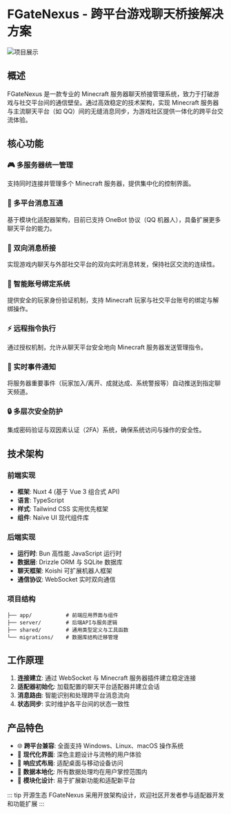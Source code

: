 # FGateNexus - 跨平台游戏聊天桥接解决方案

![项目展示](/FGate-Show.png)

## 概述

FGateNexus 是一款专业的 Minecraft 服务器聊天桥接管理系统，致力于打破游戏与社交平台间的通信壁垒。通过高效稳定的技术架构，实现 Minecraft 服务器与主流聊天平台（如 QQ）间的无缝消息同步，为游戏社区提供一体化的跨平台交流体验。

## 核心功能

### 🎮 多服务器统一管理

支持同时连接并管理多个 Minecraft 服务器，提供集中化的控制界面。

### 💬 多平台消息互通

基于模块化适配器架构，目前已支持 OneBot 协议（QQ 机器人），具备扩展更多聊天平台的能力。

### 🔗 双向消息桥接

实现游戏内聊天与外部社交平台的双向实时消息转发，保持社区交流的连续性。

### 👥 智能账号绑定系统

提供安全的玩家身份验证机制，支持 Minecraft 玩家与社交平台账号的绑定与解绑操作。

### ⚡ 远程指令执行

通过授权机制，允许从聊天平台安全地向 Minecraft 服务器发送管理指令。

### 🔔 实时事件通知

将服务器重要事件（玩家加入/离开、成就达成、系统警报等）自动推送到指定聊天频道。

### 🔒 多层次安全防护

集成密码验证与双因素认证（2FA）系统，确保系统访问与操作的安全性。

## 技术架构

### 前端实现

- **框架**: Nuxt 4 (基于 Vue 3 组合式 API)
- **语言**: TypeScript
- **样式**: Tailwind CSS 实用优先框架
- **组件**: Naïve UI 现代组件库

### 后端实现

- **运行时**: Bun 高性能 JavaScript 运行时
- **数据层**: Drizzle ORM 与 SQLite 数据库
- **聊天框架**: Koishi 可扩展机器人框架
- **通信协议**: WebSocket 实时双向通信

### 项目结构

```
├── app/           # 前端应用界面与组件
├── server/        # 后端API与服务逻辑
├── shared/        # 通用类型定义与工具函数
└── migrations/    # 数据库结构迁移管理
```

## 工作原理

1. **连接建立**: 通过 WebSocket 与 Minecraft 服务器插件建立稳定连接
2. **适配器初始化**: 加载配置的聊天平台适配器并建立会话
3. **消息路由**: 智能识别和处理跨平台消息流向
4. **状态同步**: 实时维护各平台间的状态一致性

## 产品特色

- 🌐 **跨平台兼容**: 全面支持 Windows、Linux、macOS 操作系统
- 🎨 **现代化界面**: 深色主题设计与流畅的用户体验
- 📱 **响应式布局**: 适配桌面与移动设备访问
- 🔐 **数据本地化**: 所有数据处理均在用户掌控范围内
- 🧩 **模块化设计**: 易于扩展新功能和适配新平台

::: tip 开源生态
FGateNexus 采用开放架构设计，欢迎社区开发者参与适配器开发和功能扩展
:::
